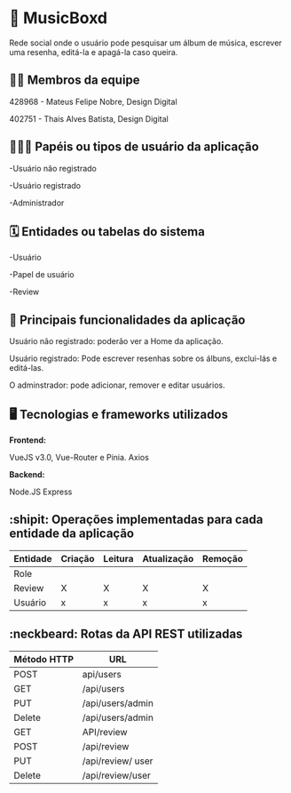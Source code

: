 # :checkered_flag: MusicBoxd

Rede social onde o usuário pode pesquisar um álbum de música, escrever uma resenha, editá-la e apagá-la caso queira.

## :technologist: Membros da equipe

428968 - Mateus Felipe Nobre, Design Digital

402751 - Thais Alves Batista, Design Digital

## :people_holding_hands: Papéis ou tipos de usuário da aplicação

-Usuário não registrado

-Usuário registrado

-Administrador



## :spiral_calendar: Entidades ou tabelas do sistema

-Usuário

-Papel de usuário

-Review

## :triangular_flag_on_post:	 Principais funcionalidades da aplicação

Usuário não registrado: poderão ver a Home da aplicação.

Usuário registrado: Pode escrever resenhas sobre os álbuns, exclui-lás e editá-las.

O adminstrador: pode adicionar, remover e editar usuários.


## :desktop_computer: Tecnologias e frameworks utilizados

**Frontend:**

VueJS v3.0, Vue-Router e Pinia.
Axios

**Backend:**

Node.JS
Express


## :shipit: Operações implementadas para cada entidade da aplicação


| Entidade| Criação | Leitura | Atualização | Remoção |
| --- | --- | --- | --- | --- |
| Role |  |    |  | |
| Review | X |  X  |  X | X |
| Usuário | x |  x  | x | x |



## :neckbeard: Rotas da API REST utilizadas

| Método HTTP | URL |
| --- | --- |
| POST | api/users| admin
| GET | /api/users| admin 
| PUT | /api/users/admin |
| Delete | /api/users/admin |
| GET | API/review|user|
| POST | /api/review| user
| PUT | /api/review/ user |
| Delete | /api/review/user |



